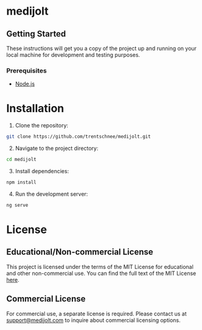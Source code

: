 # medijolt
## Getting Started

These instructions will get you a copy of the project up and running on your local machine for development and testing purposes.

### Prerequisites

- [Node.js](https://nodejs.org/)

# Installation

1. Clone the repository:
 ```bash
 git clone https://github.com/trentschnee/medijolt.git
 ```
2. Navigate to the project directory:
 ```bash
 cd medijolt
 ```
3. Install dependencies:
```bash
npm install
```
4. Run the development server:
```bash
ng serve
```
# License

## Educational/Non-commercial License

This project is licensed under the terms of the MIT License for educational and other non-commercial use. You can find the full text of the MIT License [here](https://opensource.org/licenses/MIT).

## Commercial License

For commercial use, a separate license is required. Please contact us at [support@medijolt.com](mailto:support@medijolt.com) to inquire about commercial licensing options.
